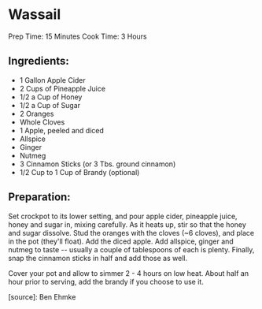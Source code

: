 Wassail
=======

Prep Time: 15 Minutes
Cook Time: 3 Hours

Ingredients:
------------

- 1 Gallon Apple Cider
- 2 Cups of Pineapple Juice
- 1/2 a Cup of Honey
- 1/2 a Cup of Sugar
- 2 Oranges
- Whole Cloves
- 1 Apple, peeled and diced
- Allspice
- Ginger
- Nutmeg
- 3 Cinnamon Sticks (or 3 Tbs. ground cinnamon)
- 1/2 Cup to 1 Cup of Brandy (optional)

Preparation:
------------

Set crockpot to its lower setting, and pour apple cider, pineapple juice,
honey and sugar in, mixing carefully. As it heats up, stir so that the
honey and sugar dissolve. Stud the oranges with the cloves (~6 cloves),
and place in the pot (they'll float). Add the diced apple. Add allspice,
ginger and nutmeg to taste -- usually a couple of tablespoons of each is
plenty. Finally, snap the cinnamon sticks in half and add those as well.

Cover your pot and allow to simmer 2 - 4 hours on low heat. About half
an hour prior to serving, add the brandy if you choose to use it.

[source]: Ben Ehmke
